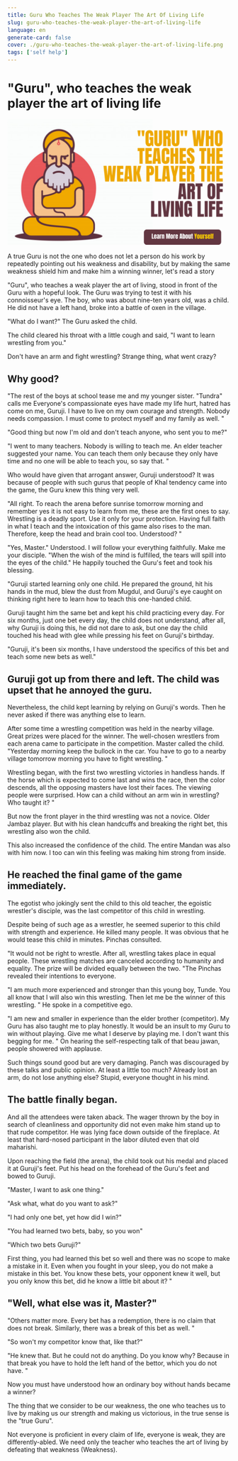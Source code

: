 ```yaml
---
title: Guru Who Teaches The Weak Player The Art Of Living Life
slug: guru-who-teaches-the-weak-player-the-art-of-living-life
language: en
generate-card: false
cover: ./guru-who-teaches-the-weak-player-the-art-of-living-life.png
tags: ['self help']
---
```

# &quot;Guru&quot;, who teaches the weak player the art of living life

![](./guru-who-teaches-the-weak-player-the-art-of-living-life.png)

A true Guru is not the one who does not let a person do his work by repeatedly pointing out his weakness and disability, but by making the same weakness shield him and make him a winning winner, let&#39;s read a story

&quot;Guru&quot;, who teaches a weak player the art of living, stood in front of the Guru with a hopeful look. The Guru was trying to test it with his connoisseur&#39;s eye. The boy, who was about nine-ten years old, was a child. He did not have a left hand, broke into a battle of oxen in the village.

&quot;What do I want?&quot; The Guru asked the child.

The child cleared his throat with a little cough and said, &quot;I want to learn wrestling from you.&quot;

Don&#39;t have an arm and fight wrestling? Strange thing, what went crazy?

## Why good?

&quot;The rest of the boys at school tease me and my younger sister. &quot;Tundra&quot; calls me Everyone&#39;s compassionate eyes have made my life hurt, hatred has come on me, Guruji. I have to live on my own courage and strength. Nobody needs compassion. I must come to protect myself and my family as well. &quot;

&quot;Good thing but now I&#39;m old and don&#39;t teach anyone, who sent you to me?&quot;

&quot;I went to many teachers. Nobody is willing to teach me. An elder teacher suggested your name. You can teach them only because they only have time and no one will be able to teach you, so say that. &quot;

Who would have given that arrogant answer, Guruji understood? It was because of people with such gurus that people of Khal tendency came into the game, the Guru knew this thing very well.

&quot;All right. To reach the arena before sunrise tomorrow morning and remember yes it is not easy to learn from me, these are the first ones to say. Wrestling is a deadly sport. Use it only for your protection. Having full faith in what I teach and the intoxication of this game also rises to the man. Therefore, keep the head and brain cool too. Understood? &quot;

&quot;Yes, Master.&quot; Understood. I will follow your everything faithfully. Make me your disciple. &quot;When the wish of the mind is fulfilled, the tears will spill into the eyes of the child.&quot; He happily touched the Guru&#39;s feet and took his blessing.

&quot;Guruji started learning only one child. He prepared the ground, hit his hands in the mud, blew the dust from Mugdul, and Guruji&#39;s eye caught on thinking right here to learn how to teach this one-handed child.

Guruji taught him the same bet and kept his child practicing every day. For six months, just one bet every day, the child does not understand, after all, why Guruji is doing this, he did not dare to ask, but one day the child touched his head with glee while pressing his feet on Guruji&#39;s birthday.

&quot;Guruji, it&#39;s been six months, I have understood the specifics of this bet and teach some new bets as well.&quot;

## Guruji got up from there and left. The child was upset that he annoyed the guru.

Nevertheless, the child kept learning by relying on Guruji&#39;s words. Then he never asked if there was anything else to learn.

After some time a wrestling competition was held in the nearby village. Great prizes were placed for the winner. The well-chosen wrestlers from each arena came to participate in the competition. Master called the child. &quot;Yesterday morning keep the bullock in the car. You have to go to a nearby village tomorrow morning you have to fight wrestling. &quot;

Wrestling began, with the first two wrestling victories in handless hands. If the horse which is expected to come last and wins the race, then the color descends, all the opposing masters have lost their faces. The viewing people were surprised. How can a child without an arm win in wrestling? Who taught it? &quot;

But now the front player in the third wrestling was not a novice. Older Jambaz player. But with his clean handcuffs and breaking the right bet, this wrestling also won the child.

This also increased the confidence of the child. The entire Mandan was also with him now. I too can win this feeling was making him strong from inside.

## He reached the final game of the game immediately.

The egotist who jokingly sent the child to this old teacher, the egoistic wrestler&#39;s disciple, was the last competitor of this child in wrestling.

Despite being of such age as a wrestler, he seemed superior to this child with strength and experience. He killed many people. It was obvious that he would tease this child in minutes. Pinchas consulted.

&quot;It would not be right to wrestle. After all, wrestling takes place in equal people. These wrestling matches are canceled according to humanity and equality. The prize will be divided equally between the two. &quot;The Pinchas revealed their intentions to everyone.

&quot;I am much more experienced and stronger than this young boy, Tunde. You all know that I will also win this wrestling. Then let me be the winner of this wrestling. &quot; He spoke in a competitive ego.

&quot;I am new and smaller in experience than the elder brother (competitor). My Guru has also taught me to play honestly. It would be an insult to my Guru to win without playing. Give me what I deserve by playing me. I don&#39;t want this begging for me. &quot; On hearing the self-respecting talk of that beau jawan, people showered with applause.

Such things sound good but are very damaging. Panch was discouraged by these talks and public opinion. At least a little too much? Already lost an arm, do not lose anything else? Stupid, everyone thought in his mind.

## The battle finally began.

And all the attendees were taken aback. The wager thrown by the boy in search of cleanliness and opportunity did not even make him stand up to that rude competitor. He was lying face down outside of the fireplace. At least that hard-nosed participant in the labor diluted even that old maharishi.

Upon reaching the field (the arena), the child took out his medal and placed it at Guruji&#39;s feet. Put his head on the forehead of the Guru&#39;s feet and bowed to Guruji.

&quot;Master, I want to ask one thing.&quot;

&quot;Ask what, what do you want to ask?&quot;

&quot;I had only one bet, yet how did I win?&quot;

&quot;You had learned two bets, baby, so you won&quot;

&quot;Which two bets Guruji?&quot;

First thing, you had learned this bet so well and there was no scope to make a mistake in it. Even when you fought in your sleep, you do not make a mistake in this bet. You know these bets, your opponent knew it well, but you only know this bet, did he know a little bit about it? &quot;

## &quot;Well, what else was it, Master?&quot;

&quot;Others matter more. Every bet has a redemption, there is no claim that does not break. Similarly, there was a break of this bet as well. &quot;

&quot;So won&#39;t my competitor know that, like that?&quot;

&quot;He knew that. But he could not do anything. Do you know why? Because in that break you have to hold the left hand of the bettor, which you do not have. &quot;

Now you must have understood how an ordinary boy without hands became a winner?

The thing that we consider to be our weakness, the one who teaches us to live by making us our strength and making us victorious, in the true sense is the &quot;true Guru&quot;.

Not everyone is proficient in every claim of life, everyone is weak, they are differently-abled. We need only the teacher who teaches the art of living by defeating that weakness (Weakness).